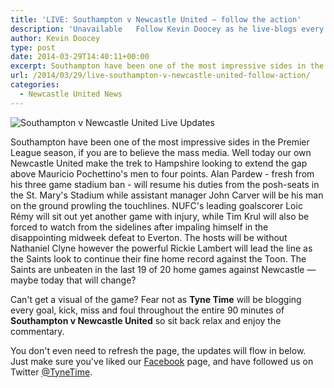 ```yaml
---
title: 'LIVE: Southampton v Newcastle United – follow the action'
description: 'Unavailable	Follow Kevin Doocey as he live-blogs every kick from Southampton v Newcastle United as the battle for the Top 7 continues in the Premier League.'
author: Kevin Doocey
type: post
date: 2014-03-29T14:40:11+00:00
excerpt: Southampton have been one of the most impressive sides in the Premier League season, if you are to believe the mass media. Well today our own Newcastle United make the trek..
url: /2014/03/29/live-southampton-v-newcastle-united-follow-action/
categories:
  - Newcastle United News
---
```


![Southampton v Newcastle United Live Updates](https://www.tynetime.com/wp-content/uploads/2014/03/Southampton-v-Newcastle-Live.jpeg)

Southampton have been one of the most impressive sides in the Premier League season, if you are to believe the mass media. Well today our own Newcastle United make the trek to Hampshire looking to extend the gap above Mauricio Pochettino's men to four points. Alan Pardew - fresh from his three game stadium ban - will resume his duties from the posh-seats in the St. Mary's Stadium while assistant manager John Carver will be his man on the ground prowling the touchlines. NUFC's leading goalscorer Loic Rémy will sit out yet another game with injury, while Tim Krul will also be forced to watch from the sidelines after impaling himself in the disappointing midweek defeat to Everton. The hosts will be without Nathaniel Clyne however the powerful Rickie Lambert will lead the line as the Saints look to continue their fine home record against the Toon. The Saints are unbeaten  in the last 19 of 20 home games against Newcastle — maybe today that will change?

Can't get a visual of the game? Fear not as **Tyne Time** will be blogging every goal, kick, miss and foul throughout the entire 90 minutes of **Southampton v Newcastle United** so sit back relax and enjoy the commentary.

You don't even need to refresh the page, the updates will flow in below. Just make sure you've liked our [Facebook](http://www.facebook.com/tynetime "tyne time facebook") page, and have followed us on Twitter [@TyneTime](https://twitter.com/tynetime "tyne time twitter").
